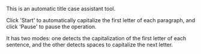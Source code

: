 This is an automatic title case assistant tool. 

Click 'Start' to automatically capitalize the first letter of each paragraph, and click 'Pause' to pause the operation.

It has two modes: one detects the capitalization of the first letter of each sentence, and the other detects spaces to capitalize the next letter.
